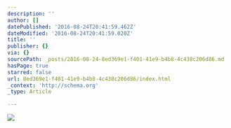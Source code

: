 ```yaml
---
description: ''
author: []
datePublished: '2016-08-24T20:41:59.462Z'
dateModified: '2016-08-24T20:41:59.020Z'
title: ''
publisher: {}
via: {}
sourcePath: _posts/2016-08-24-8ed369e1-f401-41e9-b4b8-4c438c206d86.md
hasPage: true
starred: false
url: 8ed369e1-f401-41e9-b4b8-4c438c206d86/index.html
_context: 'http://schema.org'
_type: Article

---
```

![](https://the-grid-user-content.s3-us-west-2.amazonaws.com/39de940e-865c-4566-99ea-b581f97fc1bd.jpg)
